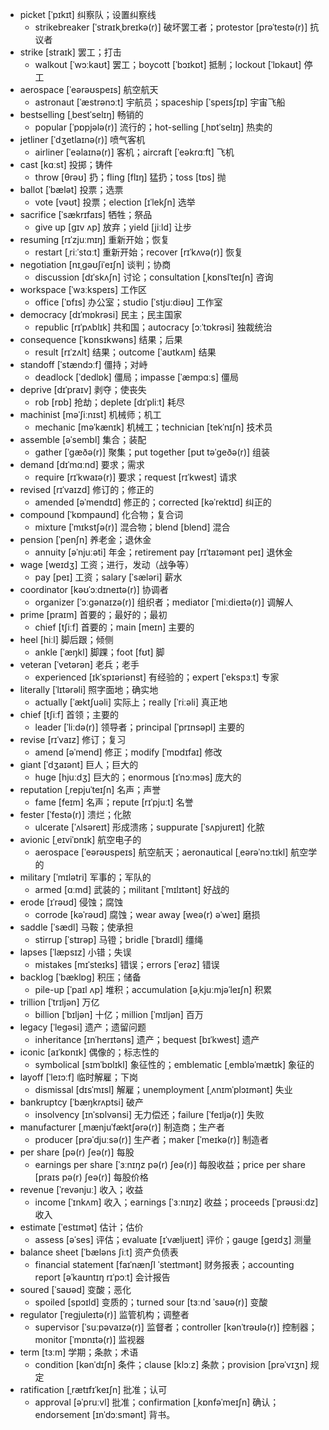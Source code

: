 
- picket [ˈpɪkɪt] 纠察队；设置纠察线
    - strikebreaker [ˈstraɪkˌbreɪkə(r)] 破坏罢工者；protestor [prəˈtestə(r)] 抗议者
- strike [straɪk] 罢工；打击
    - walkout [ˈwɔːkaʊt] 罢工；boycott [ˈbɔɪkɒt] 抵制；lockout [ˈlɒkaʊt] 停工
- aerospace [ˈeərəʊspeɪs] 航空航天
    - astronaut [ˈæstrənɔːt] 宇航员；spaceship [ˈspeɪsʃɪp] 宇宙飞船
- bestselling [ˌbestˈselɪŋ] 畅销的
    - popular [ˈpɒpjələ(r)] 流行的；hot-selling [ˌhɒtˈselɪŋ] 热卖的
- jetliner [ˈdʒetlaɪnə(r)] 喷气客机
    - airliner [ˈeəlaɪnə(r)] 客机；aircraft [ˈeəkrɑːft] 飞机
- cast [kɑːst] 投掷；铸件
    - throw [θrəʊ] 扔；fling [flɪŋ] 猛扔；toss [tɒs] 抛
- ballot [ˈbælət] 投票；选票
    - vote [vəʊt] 投票；election [ɪˈlekʃn] 选举
- sacrifice [ˈsækrɪfaɪs] 牺牲；祭品
    - give up [ɡɪv ʌp] 放弃；yield [jiːld] 让步
- resuming [rɪˈzjuːmɪŋ] 重新开始；恢复
    - restart [ˌriːˈstɑːt] 重新开始；recover [rɪˈkʌvə(r)] 恢复
- negotiation [nɪˌɡəʊʃiˈeɪʃn] 谈判；协商
    - discussion [dɪˈskʌʃn] 讨论；consultation [ˌkɒnslˈteɪʃn] 咨询
- workspace [ˈwɜːkspeɪs] 工作区
    - office [ˈɒfɪs] 办公室；studio [ˈstjuːdiəʊ] 工作室
- democracy [dɪˈmɒkrəsi] 民主；民主国家
    - republic [rɪˈpʌblɪk] 共和国；autocracy [ɔːˈtɒkrəsi] 独裁统治
- consequence [ˈkɒnsɪkwəns] 结果；后果
    - result [rɪˈzʌlt] 结果；outcome [ˈaʊtkʌm] 结果
- standoff [ˈstændɔːf] 僵持；对峙
    - deadlock [ˈdedlɒk] 僵局；impasse [ˈæmpɑːs] 僵局
- deprive [dɪˈpraɪv] 剥夺；使丧失
    - rob [rɒb] 抢劫；deplete [dɪˈpliːt] 耗尽
- machinist [məˈʃiːnɪst] 机械师；机工
    - mechanic [məˈkænɪk] 机械工；technician [tekˈnɪʃn] 技术员
- assemble [əˈsembl] 集合；装配
    - gather [ˈɡæðə(r)] 聚集；put together [pʊt təˈɡeðə(r)] 组装
- demand [dɪˈmɑːnd] 要求；需求
    - require [rɪˈkwaɪə(r)] 要求；request [rɪˈkwest] 请求
- revised [rɪˈvaɪzd] 修订的；修正的
    - amended [əˈmendɪd] 修正的；corrected [kəˈrektɪd] 纠正的
- compound [ˈkɒmpaʊnd] 化合物；复合词
    - mixture [ˈmɪkstʃə(r)] 混合物；blend [blend] 混合
- pension [ˈpenʃn] 养老金；退休金
    - annuity [əˈnjuːəti] 年金；retirement pay [rɪˈtaɪəmənt peɪ] 退休金
- wage [weɪdʒ] 工资；进行，发动（战争等）
    - pay [peɪ] 工资；salary [ˈsæləri] 薪水
- coordinator [kəʊˈɔːdɪneɪtə(r)] 协调者
    - organizer [ˈɔːɡənaɪzə(r)] 组织者；mediator [ˈmiːdieɪtə(r)] 调解人
- prime [praɪm] 首要的；最好的；最初
    - chief [tʃiːf] 首要的；main [meɪn] 主要的
- heel [hiːl] 脚后跟；倾侧
    - ankle [ˈæŋkl] 脚踝；foot [fʊt] 脚
- veteran [ˈvetərən] 老兵；老手
    - experienced [ɪkˈspɪəriənst] 有经验的；expert [ˈekspɜːt] 专家
- literally [ˈlɪtərəli] 照字面地；确实地
    - actually [ˈæktʃuəli] 实际上；really [ˈriːəli] 真正地
- chief [tʃiːf] 首领；主要的
    - leader [ˈliːdə(r)] 领导者；principal [ˈprɪnsəpl] 主要的
- revise [rɪˈvaɪz] 修订；复习
    - amend [əˈmend] 修正；modify [ˈmɒdɪfaɪ] 修改
- giant [ˈdʒaɪənt] 巨人；巨大的
    - huge [hjuːdʒ] 巨大的；enormous [ɪˈnɔːməs] 庞大的
- reputation [ˌrepjuˈteɪʃn] 名声；声誉
    - fame [feɪm] 名声；repute [rɪˈpjuːt] 名誉
- fester [ˈfestə(r)] 溃烂；化脓
    - ulcerate [ˈʌlsəreɪt] 形成溃疡；suppurate [ˈsʌpjureɪt] 化脓
- avionic [ˌeɪviˈɒnɪk] 航空电子的
    - aerospace [ˈeərəʊspeɪs] 航空航天；aeronautical [ˌeərəˈnɔːtɪkl] 航空学的
- military [ˈmɪlətri] 军事的；军队的
    - armed [ɑːmd] 武装的；militant [ˈmɪlɪtənt] 好战的
- erode [ɪˈrəʊd] 侵蚀；腐蚀
    - corrode [kəˈrəʊd] 腐蚀；wear away [weə(r) əˈweɪ] 磨损
- saddle [ˈsædl] 马鞍；使承担
    - stirrup [ˈstɪrəp] 马镫；bridle [ˈbraɪdl] 缰绳
- lapses [ˈlæpsɪz] 小错；失误
    - mistakes [mɪˈsteɪks] 错误；errors [ˈerəz] 错误
- backlog [ˈbæklɒɡ] 积压；储备
    - pile-up [ˈpaɪl ʌp] 堆积；accumulation [əˌkjuːmjəˈleɪʃn] 积累
- trillion [ˈtrɪljən] 万亿
    - billion [ˈbɪljən] 十亿；million [ˈmɪljən] 百万
- legacy [ˈlegəsi] 遗产；遗留问题
    - inheritance [ɪnˈherɪtəns] 遗产；bequest [bɪˈkwest] 遗产
- iconic [aɪˈkɒnɪk] 偶像的；标志性的
    - symbolical [sɪmˈbɒlɪkl] 象征性的；emblematic [ˌembləˈmætɪk] 象征的
- layoff [ˈleɪɔːf] 临时解雇；下岗
    - dismissal [dɪsˈmɪsl] 解雇；unemployment [ˌʌnɪmˈplɔɪmənt] 失业
- bankruptcy [ˈbæŋkrʌptsi] 破产
    - insolvency [ɪnˈsɒlvənsi] 无力偿还；failure [ˈfeɪljə(r)] 失败
- manufacturer [ˌmænjuˈfæktʃərə(r)] 制造商；生产者
    - producer [prəˈdjuːsə(r)] 生产者；maker [ˈmeɪkə(r)] 制造者
- per share [pə(r) ʃeə(r)] 每股
    - earnings per share [ˈɜːnɪŋz pə(r) ʃeə(r)] 每股收益；price per share [praɪs pə(r) ʃeə(r)] 每股价格
- revenue [ˈrevənjuː] 收入；收益
    - income [ˈɪnkʌm] 收入；earnings [ˈɜːnɪŋz] 收益；proceeds [ˈprəʊsiːdz] 收入
- estimate [ˈestɪmət] 估计；估价
    - assess [əˈses] 评估；evaluate [ɪˈvæljueɪt] 评价；gauge [ɡeɪdʒ] 测量
- balance sheet [ˈbæləns ʃiːt] 资产负债表
    - financial statement [faɪˈnænʃl ˈsteɪtmənt] 财务报表；accounting report [əˈkaʊntɪŋ rɪˈpɔːt] 会计报告
- soured [ˈsaʊəd] 变酸；恶化
    - spoiled [spɔɪld] 变质的；turned sour [tɜːnd ˈsaʊə(r)] 变酸
- regulator [ˈreɡjuleɪtə(r)] 监管机构；调整者
    - supervisor [ˈsuːpəvaɪzə(r)] 监督者；controller [kənˈtrəʊlə(r)] 控制器；monitor [ˈmɒnɪtə(r)] 监视器
- term [tɜːm] 学期；条款；术语
    - condition [kənˈdɪʃn] 条件；clause [klɔːz] 条款；provision [prəˈvɪʒn] 规定
- ratification [ˌrætɪfɪˈkeɪʃn] 批准；认可
    - approval [əˈpruːvl] 批准；confirmation [ˌkɒnfəˈmeɪʃn] 确认；endorsement [ɪnˈdɔːsmənt] 背书。